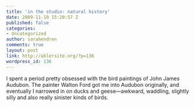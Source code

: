 ```yaml
---
title: 'in the studio: natural history'
date: 2009-11-10 15:20:57 Z
published: false
categories:
- Uncategorized
author: sarahendren
comments: true
layout: post
link: http://ablersite.org/?p=136
wordpress_id: 136
---
```


I spent a period pretty obsessed with the bird paintings of John James Audubon. The painter Walton Ford got me into Audubon originally, and eventually I narrowed in on ducks and geese—awkward, waddling, slightly silly and also really sinister kinds of birds.
